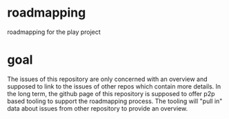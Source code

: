# roadmapping
roadmapping for the play project

# goal
The issues of this repository are only concerned with an overview and supposed to link to the issues of other repos which contain more details. In the long term, the github page of this repository is supposed to offer p2p based tooling to support the roadmapping process.
The tooling will "pull in" data about issues from other repository to provide an overview.

